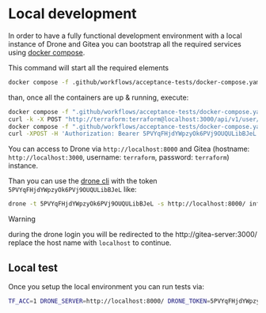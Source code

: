 # Local development

In order to have a fully functional development environment with a local instance of Drone and Gitea you can bootstrap all the required services using [docker compose](https://docs.docker.com/compose/).

This command will start all the required elements
```bash
docker compose -f .github/workflows/acceptance-tests/docker-compose.yaml up -d 
```

than, once all the containers are up & running, execute:
```bash
docker compose -f ".github/workflows/acceptance-tests/docker-compose.yaml" exec gitea-mysql mysql -uroot -pgitea gitea -e 'SOURCE /tmp/gitea-data.sql'
curl -k -X POST "http://terraform:terraform@localhost:3000/api/v1/user/repos" -H "content-type: application/json" --data '{"name":"hook-test"}'
docker compose -f ".github/workflows/acceptance-tests/docker-compose.yaml" exec drone-mysql mysql -uroot -pdrone drone -e 'SOURCE /tmp/drone-data.sql'
curl -XPOST -H 'Authorization: Bearer 5PVYqFHjdYWpzyOk6PVj9OUQULibBJeL' http://localhost:8000/api/user/repos
```

You can access to Drone via `http://localhost:8000` and Gitea (hostname: `http://localhost:3000`, username: `terraform`, password: `terraform`) instance.

Than you can use the [drone cli](https://github.com/harness/drone-cli) with the token `5PVYqFHjdYWpzyOk6PVj9OUQULibBJeL` like:
```bash
drone -t 5PVYqFHjdYWpzyOk6PVj9OUQULibBJeL -s http://localhost:8000/ info
```

> [!WARNING]
> during the drone login you will be redirected to the http://gitea-server:3000/ replace the host name with `localhost` to continue.

## Local test

Once you setup the local environment you can run tests via:
```bash
TF_ACC=1 DRONE_SERVER=http://localhost:8000/ DRONE_TOKEN=5PVYqFHjdYWpzyOk6PVj9OUQULibBJeL DRONE_USER=terraform go test ./...
```